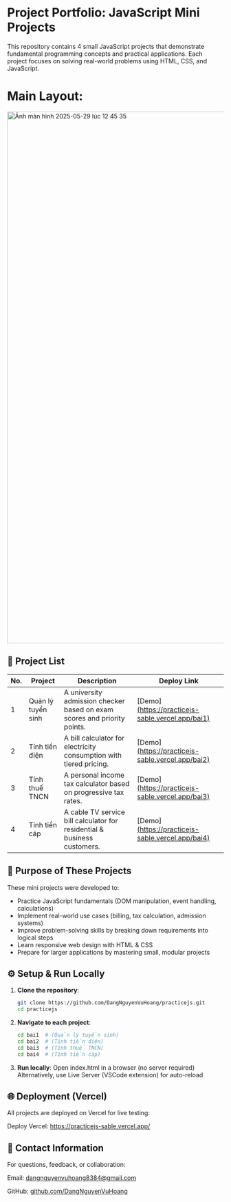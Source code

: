 # Project Portfolio: JavaScript Mini Projects

This repository contains 4 small JavaScript projects that demonstrate fundamental programming concepts and practical applications. Each project focuses on solving real-world problems using HTML, CSS, and JavaScript.
# Main Layout:

<img width="1235" alt="Ảnh màn hình 2025-05-29 lúc 12 45 35" src="https://github.com/user-attachments/assets/93f275ce-2b43-41a3-b5db-64935d1f2d51" />


## 📌 Project List

| No. | Project              | Description                                                                 | Deploy Link                          |
|-----|----------------------|-----------------------------------------------------------------------------|--------------------------------------|
| 1   | Quản lý tuyển sinh   | A university admission checker based on exam scores and priority points.    | [Demo][(https://practicejs-sable.vercel.app/bai1)](https://practicejs-sable.vercel.app/bai1/index.html) |
| 2   | Tính tiền điện       | A bill calculator for electricity consumption with tiered pricing.          | [Demo][(https://practicejs-sable.vercel.app/bai2)](https://practicejs-sable.vercel.app/bai2/index.html) |
| 3   | Tính thuế TNCN       | A personal income tax calculator based on progressive tax rates.            | [Demo][(https://practicejs-sable.vercel.app/bai3)](https://practicejs-sable.vercel.app/bai3/index.html) |
| 4   | Tính tiền cáp        | A cable TV service bill calculator for residential & business customers.    | [Demo][(https://practicejs-sable.vercel.app/bai4)](https://practicejs-sable.vercel.app/bai4/index.html) |

## 🎯 Purpose of These Projects

These mini projects were developed to:
- Practice JavaScript fundamentals (DOM manipulation, event handling, calculations)
- Implement real-world use cases (billing, tax calculation, admission systems)
- Improve problem-solving skills by breaking down requirements into logical steps
- Learn responsive web design with HTML & CSS
- Prepare for larger applications by mastering small, modular projects

## ⚙️ Setup & Run Locally

1. **Clone the repository**:
   ```bash
   git clone https://github.com/DangNguyenVuHoang/practicejs.git
   cd practicejs
2. **Navigate to each project**:
   ```bash
   cd bai1  # (Quản lý tuyển sinh)
   cd bai2  # (Tính tiền điện)
   cd bai3  # (Tính thuế TNCN)
   cd bai4  # (Tính tiền cáp)
4. **Run locally**:
   Open index.html in a browser (no server required)
   Alternatively, use Live Server (VSCode extension) for auto-reload

## 🌐 Deployment (Vercel)
All projects are deployed on Vercel for live testing:

Deploy Vercel: https://practicejs-sable.vercel.app/

## 📧 Contact Information
For questions, feedback, or collaboration:

Email: dangnguyenvuhoang8384@gmail.com

GitHub: [github.com/DangNguyenVuHoang](https://github.com/DangNguyenVuHoang)
